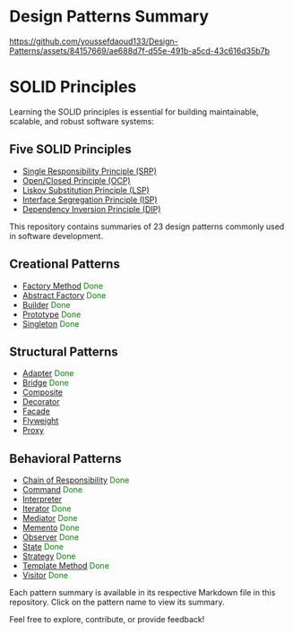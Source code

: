 # Design Patterns Summary

https://github.com/youssefdaoud133/Design-Patterns/assets/84157669/ae688d7f-d55e-491b-a5cd-43c616d35b7b


# SOLID Principles
Learning the SOLID principles is essential for building maintainable, scalable, and robust software systems:

## Five SOLID Principles

- [Single Responsibility Principle (SRP)](./solid/srp.md)  
- [Open/Closed Principle (OCP)](./solid/ocp.md)  
- [Liskov Substitution Principle (LSP)](./solid/lsp.md)
- [Interface Segregation Principle (ISP)](./solid/isp.md)  
- [Dependency Inversion Principle (DIP)](./solid/dip.md)   







This repository contains summaries of 23 design patterns commonly used in software development.

## Creational Patterns

- [Factory Method](./creational/factory_method.md)  <span style="color:green;">Done</span>
- [Abstract Factory](./creational/abstract_factory.md)   <span style="color:green;">Done</span>
- [Builder](./creational/builder.md)  <span style="color:green;">Done</span>
- [Prototype](./creational/prototype.md)  <span style="color:green;">Done</span>
- [Singleton](./creational/singleton.md)   <span style="color:green;">Done</span>

## Structural Patterns

- [Adapter](./structural/adapter.md)   <span style="color:green;">Done</span>
- [Bridge](./structural/bridge.md)  <span style="color:green;">Done</span>
- [Composite](./structural/composite.md)
- [Decorator](./structural/decorator.md)
- [Facade](./structural/facade.md)
- [Flyweight](./structural/flyweight.md)
- [Proxy](./structural/proxy.md)

## Behavioral Patterns

- [Chain of Responsibility](./behavioral/chain_of_responsibility.md)  <span style="color:green;">Done</span>
- [Command](./behavioral/command.md)  <span style="color:green;">Done</span>
- [Interpreter](./behavioral/interpreter.md)  
- [Iterator](./behavioral/iterator.md)  <span style="color:green;">Done</span>
- [Mediator](./behavioral/mediator.md)  <span style="color:green;">Done</span>
- [Memento](./behavioral/memento.md)  <span style="color:green;">Done</span>
- [Observer](./behavioral/observer.md)  <span style="color:green;">Done</span>
- [State](./behavioral/state.md)  <span style="color:green;">Done</span>
- [Strategy](./behavioral/strategy.md)  <span style="color:green;">Done</span>
- [Template Method](./behavioral/template_method.md)  <span style="color:green;">Done</span>
- [Visitor](./behavioral/visitor.md)  <span style="color:green;">Done</span>

Each pattern summary is available in its respective Markdown file in this repository. Click on the pattern name to view its summary.

Feel free to explore, contribute, or provide feedback!
